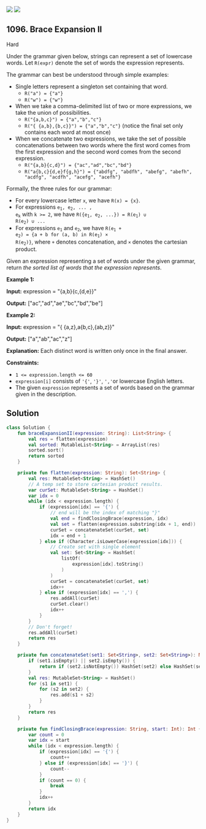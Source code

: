 [![](https://img.shields.io/github/stars/javadev/LeetCode-in-Kotlin?label=Stars&style=flat-square)](https://github.com/javadev/LeetCode-in-Kotlin)
[![](https://img.shields.io/github/forks/javadev/LeetCode-in-Kotlin?label=Fork%20me%20on%20GitHub%20&style=flat-square)](https://github.com/javadev/LeetCode-in-Kotlin/fork)

## 1096\. Brace Expansion II

Hard

Under the grammar given below, strings can represent a set of lowercase words. Let `R(expr)` denote the set of words the expression represents.

The grammar can best be understood through simple examples:

*   Single letters represent a singleton set containing that word.
    *   `R("a") = {"a"}`
    *   `R("w") = {"w"}`
*   When we take a comma-delimited list of two or more expressions, we take the union of possibilities.
    *   `R("{a,b,c}") = {"a","b","c"}`
    *   `R("{ {a,b},{b,c}}") = {"a","b","c"}` (notice the final set only contains each word at most once)
*   When we concatenate two expressions, we take the set of possible concatenations between two words where the first word comes from the first expression and the second word comes from the second expression.
    *   `R("{a,b}{c,d}") = {"ac","ad","bc","bd"}`
    *   `R("a{b,c}{d,e}f{g,h}") = {"abdfg", "abdfh", "abefg", "abefh", "acdfg", "acdfh", "acefg", "acefh"}`

Formally, the three rules for our grammar:

*   For every lowercase letter `x`, we have `R(x) = {x}`.
*   For expressions <code>e<sub>1</sub>, e<sub>2</sub>, ... , e<sub>k</sub></code> with `k >= 2`, we have <code>R({e<sub>1</sub>, e<sub>2</sub>, ...}) = R(e<sub>1</sub>) ∪ R(e<sub>2</sub>) ∪ ...</code>
*   For expressions <code>e<sub>1</sub></code> and <code>e<sub>2</sub></code>, we have <code>R(e<sub>1</sub> + e<sub>2</sub>) = {a + b for (a, b) in R(e<sub>1</sub>) × R(e<sub>2</sub>)}</code>, where `+` denotes concatenation, and `×` denotes the cartesian product.

Given an expression representing a set of words under the given grammar, return _the sorted list of words that the expression represents_.

**Example 1:**

**Input:** expression = "{a,b}{c,{d,e}}"

**Output:** ["ac","ad","ae","bc","bd","be"]

**Example 2:**

**Input:** expression = "{ {a,z},a{b,c},{ab,z}}"

**Output:** ["a","ab","ac","z"]

**Explanation:** Each distinct word is written only once in the final answer.

**Constraints:**

*   `1 <= expression.length <= 60`
*   `expression[i]` consists of `'{'`, `'}'`, `','`or lowercase English letters.
*   The given `expression` represents a set of words based on the grammar given in the description.

## Solution

```kotlin
class Solution {
    fun braceExpansionII(expression: String): List<String> {
        val res = flatten(expression)
        val sorted: MutableList<String> = ArrayList(res)
        sorted.sort()
        return sorted
    }

    private fun flatten(expression: String): Set<String> {
        val res: MutableSet<String> = HashSet()
        // A temp set to store cartesian product results.
        var curSet: MutableSet<String> = HashSet()
        var idx = 0
        while (idx < expression.length) {
            if (expression[idx] == '{') {
                // end will be the index of matching "}"
                val end = findClosingBrace(expression, idx)
                val set = flatten(expression.substring(idx + 1, end))
                curSet = concatenateSet(curSet, set)
                idx = end + 1
            } else if (Character.isLowerCase(expression[idx])) {
                // Create set with single element
                val set: Set<String> = HashSet(
                    listOf(
                        expression[idx].toString()
                    )
                )
                curSet = concatenateSet(curSet, set)
                idx++
            } else if (expression[idx] == ',') {
                res.addAll(curSet)
                curSet.clear()
                idx++
            }
        }
        // Don't forget!
        res.addAll(curSet)
        return res
    }

    private fun concatenateSet(set1: Set<String>, set2: Set<String>): MutableSet<String> {
        if (set1.isEmpty() || set2.isEmpty()) {
            return if (set2.isNotEmpty()) HashSet(set2) else HashSet(set1)
        }
        val res: MutableSet<String> = HashSet()
        for (s1 in set1) {
            for (s2 in set2) {
                res.add(s1 + s2)
            }
        }
        return res
    }

    private fun findClosingBrace(expression: String, start: Int): Int {
        var count = 0
        var idx = start
        while (idx < expression.length) {
            if (expression[idx] == '{') {
                count++
            } else if (expression[idx] == '}') {
                count--
            }
            if (count == 0) {
                break
            }
            idx++
        }
        return idx
    }
}
```